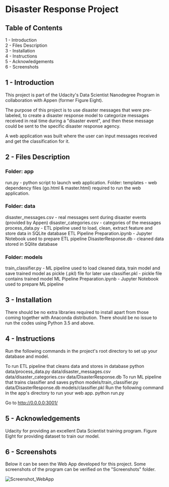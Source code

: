 # Disaster Response Project

## Table of Contents

  1 - Introduction\
  2 - Files Description\
  3 - Installation\
  4 - Instructions\
  5 - Acknowledgements\
  6 - Screenshots

## 1 - Introduction
This project is part of the Udacity's Data Scientist Nanodegree Program in collaboration with Appen (former Figure Eight).

The purpose of this project is to use disaster messages that were pre-labeled, to create a disaster response model to categorize messages received in real time during a "disaster event", and then these message could be sent to the specific disaster response agency.

A web application was built where the user can input messages received and get the classification for it.

## 2 - Files Description
### Folder: app
run.py - python script to launch web application.
Folder: templates - web dependency files (go.html & master.html) required to run the web application.

### Folder: data
disaster_messages.csv - real messages sent during disaster events (provided by Appen)
disaster_categories.csv - categories of the messages
process_data.py - ETL pipeline used to load, clean, extract feature and store data in SQLite database
ETL Pipeline Preparation.ipynb - Jupyter Notebook used to prepare ETL pipeline
DisasterResponse.db - cleaned data stored in SQlite database

### Folder: models
train_classifier.py - ML pipeline used to load cleaned data, train model and save trained model as pickle (.pkl) file for later use
classifier.pkl - pickle file contains trained model
ML Pipeline Preparation.ipynb - Jupyter Notebook used to prepare ML pipeline

## 3 - Installation
There should be no extra libraries required to install apart from those coming together with Anaconda distribution. There should be no issue to run the codes using Python 3.5 and above.

## 4 - Instructions
Run the following commands in the project's root directory to set up your database and model.

To run ETL pipeline that cleans data and stores in database python data/process_data.py data/disaster_messages.csv data/disaster_categories.csv data/DisasterResponse.db
To run ML pipeline that trains classifier and saves python models/train_classifier.py data/DisasterResponse.db models/classifier.pkl
Run the following command in the app's directory to run your web app. python run.py

Go to http://0.0.0.0:3001/

## 5 - Acknowledgements
Udacity for providing an excellent Data Scientist training program. Figure Eight for providing dataset to train our model.

## 6 - Screenshots

Below it can be seen the Web App developed for this project. Some screenshots of the program can be verified on the "Screenshots" folder.

![Screenshot_WebApp](https://github.com/kcirne25/Disaster-response-pipeline/assets/66499199/9d6d10e9-79d9-4b1c-9901-7cb9f186f9f5)


